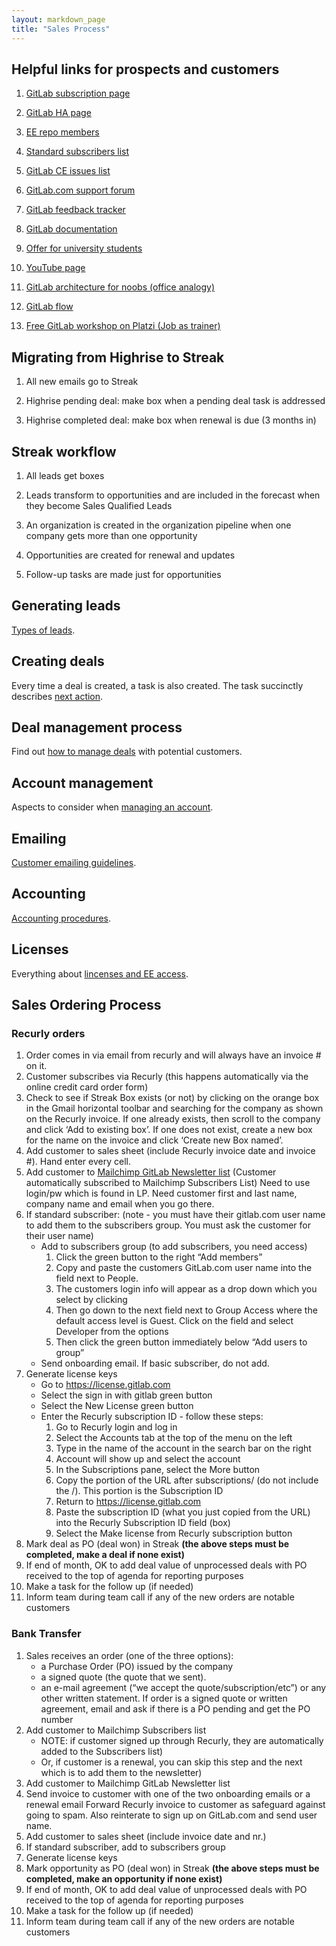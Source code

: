 ```yaml
---
layout: markdown_page
title: "Sales Process"
---
```

## Helpful links for prospects and customers

1. [GitLab subscription page](https://about.gitlab.com/subscription/)

1. [GitLab HA page](https://about.gitlab.com/high-availability/)

1. [EE repo members](https://gitlab.com/subscribers/gitlab-ee/team)

1. [Standard subscribers list](https://gitlab.com/groups/standard/members)

1. [GitLab CE issues list](https://gitlab.com/gitlab-org/gitlab-ce/issues)

1. [GitLab.com support forum](https://gitlab.com/gitlab-com/support-forum/issues)

1. [GitLab feedback tracker](http://feedback.gitlab.com/forums/176466-general)

1. [GitLab documentation](http://doc.gitlab.com/)

1. [Offer for university students](https://about.gitlab.com/2014/05/19/students-now-free/)

1. [YouTube page](https://www.youtube.com/channel/UCnMGQ8QHMAnVIsI3xJrihhg)

1. [GitLab architecture for noobs (office analogy)](https://dev.gitlab.org/gitlab/gitlabhq/blob/master/doc/development/architecture.md)

1. [GitLab flow](https://about.gitlab.com/2014/09/29/gitlab-flow/)

1. [Free GitLab workshop on Platzi (Job as trainer)](https://courses.platzi.com/courses/git-gitlab/)

## Migrating from Highrise to Streak

1. All new emails go to Streak

1. Highrise pending deal: make box when a pending deal task is addressed

1. Highrise completed deal: make box when renewal is due (3 months in)

## Streak workflow

1. All leads get boxes

1. Leads transform to opportunities and are included in the forecast when they become Sales Qualified Leads

1. An organization is created in the organization pipeline when one company gets more than one opportunity

1. Opportunities are created for renewal and updates

1. Follow-up tasks are made just for opportunities

## Generating leads

[Types of leads](/handbook/sales-process/generating_leads).

## Creating deals

Every time a deal is created, a task is also created. The task succinctly describes [next action](/handbook/sales-process/creating_deals).

## Deal management process

Find out [how to manage deals](/handbook/sales-process/deal_management_process) with potential customers.

## Account management

Aspects to consider when [managing an account](/handbook/sales-process/account_management).

## Emailing

[Customer emailing guidelines](/handbook/sales-process/emailing).

## Accounting

[Accounting procedures](/handbook/sales-process/accounting).

## Licenses

Everything about [lincenses and EE access](/handbook/sales-process/licenses).

## Sales Ordering Process

### Recurly orders

1. Order comes in via email from recurly and will always have an invoice # on it.
1. Customer subscribes via Recurly (this happens automatically via the online credit card order form)
1. Check to see if Streak Box exists (or not) by clicking on the orange box in the Gmail horizontal toolbar and searching for the company as shown on the Recurly invoice. If one already exists, then scroll to the company and click ‘Add to existing box’. If one does not exist, create a new box for the name on the invoice and click ‘Create new Box named’.
1. Add customer to sales sheet (include Recurly invoice date and invoice #). Hand enter every cell.
1. Add customer to [Mailchimp GitLab Newsletter list](https://us5.admin.mailchimp.com/lists/members/add?id=107301) (Customer automatically subscribed to Mailchimp Subscribers List) Need to use login/pw which is found in LP. Need customer first and last name, company name and email when you go there.
1. If standard subscriber: (note - you must have their gitlab.com user name to add them to the subscribers group. You must ask the customer for their user name)
    * Add to subscribers group (to add subscribers, you need access)
      1. Click the green button to the right “Add members”
      1. Copy and paste the customers GitLab.com user name into the field next to People.
      1. The customers login info will appear as a drop down which you select by clicking
      1. Then go down to the next field next to Group Access where the default access level is Guest. Click on the field and select Developer from the options
      1. Then click the green button immediately below “Add users to group”
    * Send onboarding email. If basic subscriber, do not add.
1. Generate license keys
    * Go to https://license.gitlab.com
    * Select the sign in with gitlab green button
    * Select the New License green button
    * Enter the Recurly subscription ID - follow these steps:
      1. Go to Recurly login and log in
      1. Select the Accounts tab at the top of the menu on the left
      1. Type in the name of the account in the search bar on the right
      1. Account will show up and select the account
      1. In the Subscriptions pane, select the More button
      1. Copy the portion of the URL after subscriptions/ (do not include the /). This portion is the Subscription ID
      1. Return to https://license.gitlab.com
      1. Paste the subscription ID (what you just copied from the URL) into the Recurly Subscription ID field (box)
      1. Select the Make license from Recurly subscription button
1. Mark deal as PO (deal won) in Streak **(the above steps must be completed, make a deal if none exist)**
1. If end of month, OK to add deal value of unprocessed deals with PO received to the top of agenda for reporting purposes
1. Make a task for the follow up (if needed)
1. Inform team during team call if any of the new orders are notable customers

### Bank Transfer

1. Sales receives an order (one of the three options):
    * a Purchase Order (PO) issued by the company
    * a signed quote (the quote that we sent).
    * an e-mail agreement (“we accept the quote/subscription/etc”) or any other written statement. If order is a signed quote or written agreement, email and ask if there is a PO pending and get the PO number
1. Add customer to Mailchimp Subscribers list
    * NOTE: if customer signed up through Recurly, they are automatically added to the Subscribers list)
    * Or, if customer is a renewal, you can skip this step and the next which is to add them to the newsletter)
1. Add customer to Mailchimp GitLab Newsletter list
1. Send invoice to customer with one of the two onboarding emails or a renewal email Forward Recurly invoice to customer as safeguard against going to spam. Also reinterate to sign up on GitLab.com and send user name.
1. Add customer to sales sheet (include invoice date and nr.)
1. If standard subscriber, add to subscribers group
1. Generate license keys
1. Mark opportunity as PO (deal won) in Streak **(the above steps must be completed, make an opportunity if none exist)**
1. If end of month, OK to add deal value of unprocessed deals with PO received to the top of agenda for reporting purposes
1. Make a task for the follow up (if needed)
1. Inform team during team call if any of the new orders are notable customers